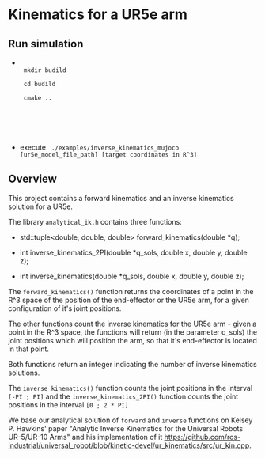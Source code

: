 # Kinematics for a UR5e arm

## Run simulation
 - <code>
    mkdir budild </br>
    cd budild </br>
    cmake .. </br>
  </code>

 - execute 
    <code>
    ./examples/inverse_kinematics_mujoco [ur5e_model_file_path] [target coordinates in R^3]
    </code>


## Overview
This project contains a forward kinematics and an inverse kinematics solution for a UR5e.

The library  `analytical_ik.h` contains three functions:
 
 - std::tuple<double, double, double> forward_kinematics(double *q);

 - int inverse_kinematics_2PI(double *q_sols, double x, double y, double z);

 - int inverse_kinematics(double *q_sols, double x, double y, double z);

The `forward_kinematics()` function returns the coordinates of a point in the R^3 space of the position of the end-effector or the UR5e arm, for a given configuration of it's joint positions.

The other functions count the inverse kinematics for the UR5e arm - given a point in the R^3 space, the functions will return (in the parameter q_sols) the joint positions which will position the arm, so that it's end-effector is located in that point. 

Both functions return an integer indicating the number of inverse kinematics solutions.


The `inverse_kinematics()` function counts the joint positions in the interval `[-PI ; PI]` and the `inverse_kinematics_2PI()` function counts the joint positions in the interval `[0 ; 2 * PI]`


We base our analytical solution of `forward` and `inverse` functions on Kelsey P. Hawkins' paper "Analytic Inverse Kinematics for the Universal Robots UR-5/UR-10 Arms" and his implementation of it https://github.com/ros-industrial/universal_robot/blob/kinetic-devel/ur_kinematics/src/ur_kin.cpp.
